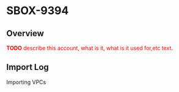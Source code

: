 # SBOX-9394

## Overview

<span style="color:red">**TODO** describe this account, what is it, what is it used for,etc text</span>.

## Import Log
Importing VPCs